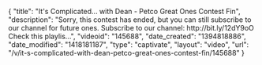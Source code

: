 {
    "title": "It's Complicated... with Dean - Petco Great Ones Contest Fin",
    "description": "Sorry, this contest has ended, but you can still subscribe to our channel for future ones. Subscribe to our channel: http:\/\/bit.ly\/12dY9oO Check this playlis...",
    "videoid": "145688",
    "date_created": "1394818886",
    "date_modified": "1418181187",
    "type": "captivate",
    "layout": "video",
    "url": "\/v\/it-s-complicated-with-dean-petco-great-ones-contest-fin\/145688"
}